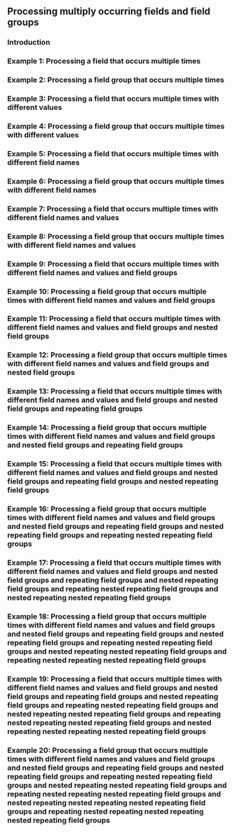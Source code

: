 ## Processing multiply occurring fields and field groups

### Introduction

### Example 1: Processing a field that occurs multiple times

### Example 2: Processing a field group that occurs multiple times

### Example 3: Processing a field that occurs multiple times with different values

### Example 4: Processing a field group that occurs multiple times with different values

### Example 5: Processing a field that occurs multiple times with different field names

### Example 6: Processing a field group that occurs multiple times with different field names

### Example 7: Processing a field that occurs multiple times with different field names and values

### Example 8: Processing a field group that occurs multiple times with different field names and values

### Example 9: Processing a field that occurs multiple times with different field names and values and field groups

### Example 10: Processing a field group that occurs multiple times with different field names and values and field groups

### Example 11: Processing a field that occurs multiple times with different field names and values and field groups and nested field groups

### Example 12: Processing a field group that occurs multiple times with different field names and values and field groups and nested field groups

### Example 13: Processing a field that occurs multiple times with different field names and values and field groups and nested field groups and repeating field groups

### Example 14: Processing a field group that occurs multiple times with different field names and values and field groups and nested field groups and repeating field groups

### Example 15: Processing a field that occurs multiple times with different field names and values and field groups and nested field groups and repeating field groups and nested repeating field groups

### Example 16: Processing a field group that occurs multiple times with different field names and values and field groups and nested field groups and repeating field groups and nested repeating field groups and repeating nested repeating field groups

### Example 17: Processing a field that occurs multiple times with different field names and values and field groups and nested field groups and repeating field groups and nested repeating field groups and repeating nested repeating field groups and nested repeating nested repeating field groups

### Example 18: Processing a field group that occurs multiple times with different field names and values and field groups and nested field groups and repeating field groups and nested repeating field groups and repeating nested repeating field groups and nested repeating nested repeating field groups and repeating nested repeating nested repeating field groups

### Example 19: Processing a field that occurs multiple times with different field names and values and field groups and nested field groups and repeating field groups and nested repeating field groups and repeating nested repeating field groups and nested repeating nested repeating field groups and repeating nested repeating nested repeating field groups and nested repeating nested repeating nested repeating field groups

### Example 20: Processing a field group that occurs multiple times with different field names and values and field groups and nested field groups and repeating field groups and nested repeating field groups and repeating nested repeating field groups and nested repeating nested repeating field groups and repeating nested repeating nested repeating field groups and nested repeating nested repeating nested repeating field groups and repeating nested repeating nested repeating nested repeating field groups
